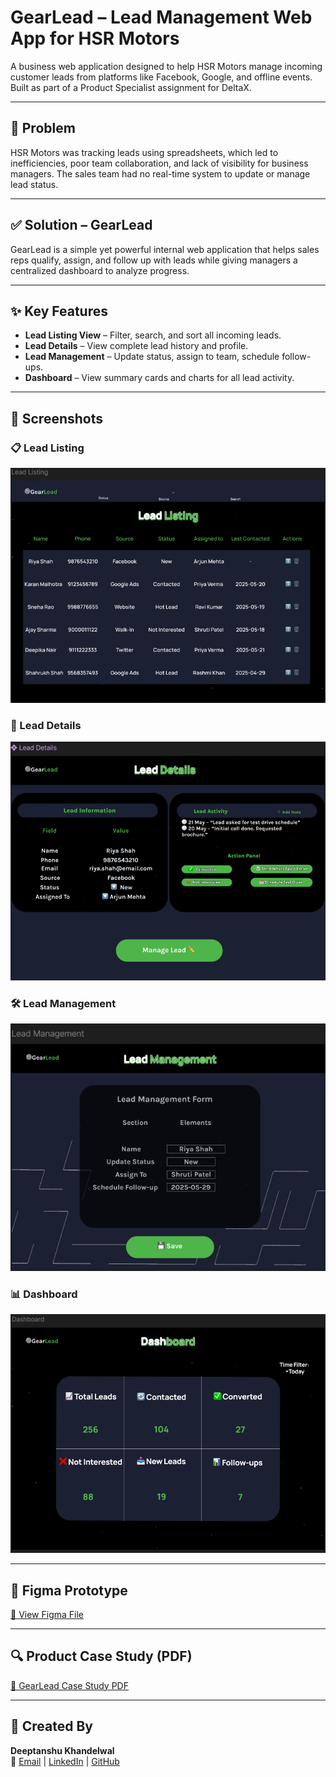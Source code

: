 # GearLead – Lead Management Web App for HSR Motors

A business web application designed to help HSR Motors manage incoming customer leads from platforms like Facebook, Google, and offline events. Built as part of a Product Specialist assignment for DeltaX.

---

## 🧠 Problem

HSR Motors was tracking leads using spreadsheets, which led to inefficiencies, poor team collaboration, and lack of visibility for business managers. The sales team had no real-time system to update or manage lead status.

---

## ✅ Solution – GearLead

GearLead is a simple yet powerful internal web application that helps sales reps qualify, assign, and follow up with leads while giving managers a centralized dashboard to analyze progress.

---

## ✨ Key Features

- **Lead Listing View** – Filter, search, and sort all incoming leads.
- **Lead Details** – View complete lead history and profile.
- **Lead Management** – Update status, assign to team, schedule follow-ups.
- **Dashboard** – View summary cards and charts for all lead activity.

---

## 📸 Screenshots

### 📋 Lead Listing
![Lead Listing](Screenshots/Screenshot%202025-05-22%20031407.png)

### 👤 Lead Details
![Lead Details](Screenshots/Screenshot%202025-05-22%20031421.png)

### 🛠️ Lead Management
![Lead Management](Screenshots/Screenshot%202025-05-22%20034826.png)

### 📊 Dashboard
![Dashboard](Screenshots/Screenshot%202025-05-22%20031452.png)

---

## 🔗 Figma Prototype

[🔗 View Figma File](https://www.figma.com/design/NlwaJnR3Q5HJXuWXQTz2Qu/HSR-Motors---Lead-Management-App?node-id=0-1&t=qiewZhSA8GMUvBx1-1)


---

## 🔍 Product Case Study (PDF)

[📄 GearLead Case Study PDF](Case_study)

---

## 👤 Created By

**Deeptanshu Khandelwal**  
📧 [Email](mailto:deeptanshukhandelwal@gmail.com) | [LinkedIn](https://www.linkedin.com/in/deeptanshu-khandelwal) | [GitHub](https://github.com/deeeptanshu)
